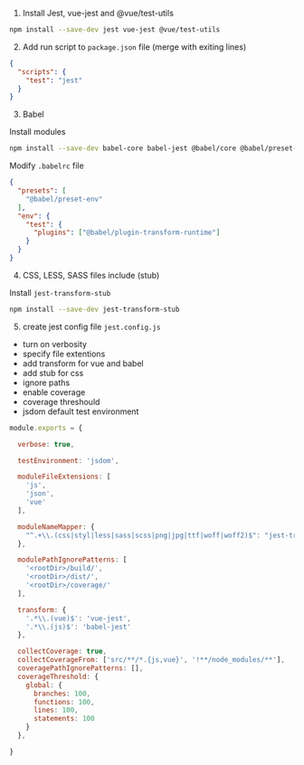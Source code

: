 1. Install Jest, vue-jest and @vue/test-utils
```bash
npm install --save-dev jest vue-jest @vue/test-utils
```

2. Add run script to `package.json` file (merge with exiting lines)
```json
{
  "scripts": {
    "test": "jest"
  }
}
```

3. Babel

Install modules

```bash
npm install --save-dev babel-core babel-jest @babel/core @babel/preset-env @babel/plugin-transform-runtime
```

Modify `.babelrc` file

```json
{
  "presets": [
    "@babel/preset-env"
  ],
  "env": {
    "test": {
      "plugins": ["@babel/plugin-transform-runtime"]
    }
  }
}
```

4. CSS, LESS, SASS files include (stub)

Install `jest-transform-stub`

```bash
npm install --save-dev jest-transform-stub
```

5. create jest config file `jest.config.js`
  * turn on verbosity
  * specify file extentions
  * add transform for vue and babel
  * add stub for css
  * ignore paths
  * enable coverage
  * coverage threshould
  * jsdom default test environment
 
```javascript
module.exports = {

  verbose: true,

  testEnvironment: 'jsdom',

  moduleFileExtensions: [
    'js',
    'json',
    'vue'
  ],

  moduleNameMapper: {
    "^.+\\.(css|styl|less|sass|scss|png|jpg|ttf|woff|woff2)$": "jest-transform-stub"
  },

  modulePathIgnorePatterns: [
    '<rootDir>/build/',
    '<rootDir>/dist/',
    '<rootDir>/coverage/'
  ],

  transform: {
    '.*\\.(vue)$': 'vue-jest',
    '.*\\.(js)$': 'babel-jest'
  },

  collectCoverage: true,
  collectCoverageFrom: ['src/**/*.{js,vue}', '!**/node_modules/**'],
  coveragePathIgnorePatterns: [],
  coverageThreshold: {
    global: {
      branches: 100,
      functions: 100,
      lines: 100,
      statements: 100
    }
  },

}

```
